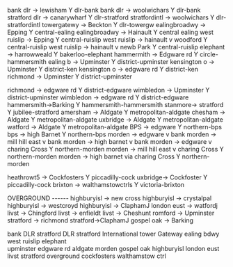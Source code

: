 bank dlr -> lewisham Y dlr-bank
bank dlr -> woolwichars Y dlr-bank
stratford dlr -> canarywharf Y dlr-stratford
stratfordintl -> woolwichars Y dlr-stratfordintl
towergatewy -> Beckton Y dlr-towergw
ealingbroadwy -> Epping Y central-ealing
ealingbroadwy -> Hainault Y central ealing
west ruislip -> Epping Y central-ruislip
west ruislip -> hainault v woodford Y central-ruislip
west ruislip -> hainault v newb Park Y central-ruislip
elephant -> harrowweald Y bakerloo-elephant
hammermith -> Edgware rd Y circle-hammersmith
ealing b -> Upminster Y district-upminster
kensington o -> Upminster Y district-ken
kensington o -> edgware rd Y district-ken
richmond -> Upminster Y district-upminster

richmond -> edgware rd Y district-edgware
wimbledon -> Upminster Y district-upminster
wimbledon -> edgware rd Y district-edgware
hammersmith->Barking Y hammersmith-hammersmith
stanmore-> stratford Y jubilee-stratford
amersham -> Aldgate Y metropolitan-aldgate
chesham -> Aldgate Y metropolitan-aldgate
uxbridge -> Aldgate Y metropolitan-aldgate
watford -> Aldgate Y metropolitan-aldgate
BPS -> edgware Y northern-bps
bps -> high Barnet Y northern-bps
morden -> edgware v bank
morden -> mill hill east v bank
morden -> high barnet v bank
morden -> edgware v charing Cross Y northern-morden
morden -> mill hill east v charing Cross Y northern-morden
morden -> high barnet via charing Cross Y northern-morden

heathrowt5 -> Cockfosters Y piccadilly-cock
uxbridge-> Cockfoster Y piccadilly-cock
brixton -> walthamstowctrls Y victoria-brixton

OVERGROUND ------
highburyisl -> new cross
highburyisl -> crystalpal
highburyisl -> westcroyd
highburyisl -> ClaphamJ
london eust -> watfordj
livst -> Chingford
livst -> enfieldt
livst -> Cheshunt
romford -> Upminster
stratford -> richmond
stratford->ClaphamJ
gospel oak -> Barking

bank DLR
stratford DLR
stratford International
tower Gateway
ealing bdwy
west ruislip
elephant  
upminster
edgware rd
aldgate
morden
gospel oak
highburyisl
london eust
livst
stratford overground
cockfosters
walthamstow ctrl
